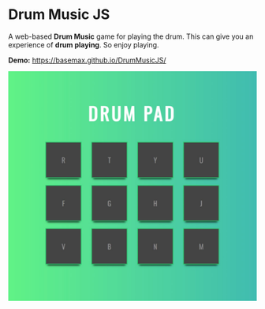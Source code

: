 # Drum Music JS

A web-based **Drum Music** game for playing the drum. This can give you an experience of **drum playing**. So enjoy playing.

**Demo:** https://basemax.github.io/DrumMusicJS/

[![Drum Music JS](preview.jpg)](https://basemax.github.io/DrumMusicJS/)

